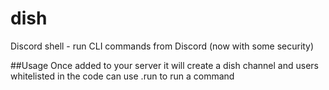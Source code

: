 # dish
Discord shell - run CLI commands from Discord (now with some security)

##Usage
Once added to your server it will create a dish channel and users whitelisted in the code can use .run <command> to run a command

